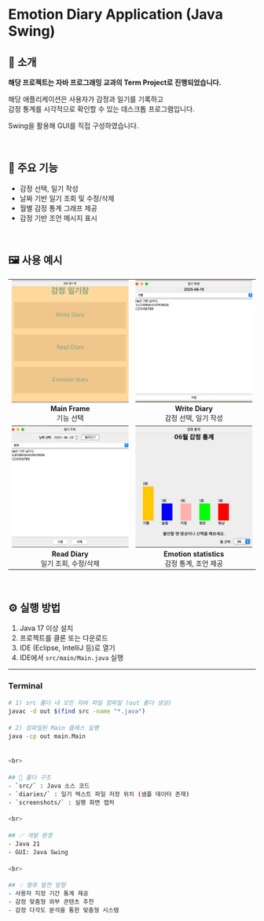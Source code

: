 # Emotion Diary Application (Java Swing)


## 📌 소개
**해당 프로젝트는 자바 프로그래밍 교과의 Term Project로 진행되었습니다.**

해당 애플리케이션은 사용자가 감정과 일기를 기록하고  
감정 통계를 시각적으로 확인할 수 있는 데스크톱 프로그램입니다.

Swing을 활용해 GUI를 직접 구성하였습니다.

<br>

## 🎯 주요 기능
- 감정 선택, 일기 작성
- 날짜 기반 일기 조회 및 수정/삭제
- 월별 감정 통계 그래프 제공
- 감정 기반 조언 메시지 표시

<br>

## 🖼️ 사용 예시

<table>
  <tr>
    <td align="center" width="50%">
      <img src="./screenshots/MainFrame.jpg" alt="Main Frame" style="width:360px; height:250px; object-fit: cover;"><br>
      <b>Main Frame</b><br>기능 선택
    </td>
    <td align="center" width="50%">
      <img src="./screenshots/Write_Diary/DiaryWriteFrame.jpg" alt="Write Diary" style="width:360px; height:250px; object-fit: cover;"><br>
      <b>Write Diary</b><br>감정 선택, 일기 작성
    </td>
  </tr>
  <tr>
    <td align="center" width="50%">
      <img src="./screenshots/Read_Diary/DiaryReadFrame.jpg" alt="Read Diary" style="width:360px; height:250px; object-fit: cover;"><br>
      <b>Read Diary</b><br>일기 조회, 수정/삭제
    </td>
    <td align="center" width="50%">
      <img src="./screenshots/Emtion_statistics/Anxiety.jpg" alt="Emotion statistics" style="width:360px; height:250px; object-fit: cover;"><br>
      <b>Emotion statistics</b><br>감정 통계, 조언 제공
    </td>
  </tr>
</table>

<br>

## ⚙️ 실행 방법

1. Java 17 이상 설치  
2. 프로젝트를 클론 또는 다운로드  
3. IDE (Eclipse, IntelliJ 등)로 열기  
4. IDE에서 `src/main/Main.java` 실행  

---

### Terminal

```bash
# 1) src 폴더 내 모든 자바 파일 컴파일 (out 폴더 생성)
javac -d out $(find src -name "*.java")

# 2) 컴파일된 Main 클래스 실행
java -cp out main.Main


<br>

## 📁 폴더 구조
- `src/` : Java 소스 코드  
- `diaries/` : 일기 텍스트 파일 저장 위치 (샘플 데이터 존재)
- `screenshots/` : 실행 화면 캡처

<br>

## ✅ 개발 환경
- Java 21  
- GUI: Java Swing

<br>

## 💡 향후 발전 방향
- 사용자 지정 기간 통계 제공  
- 감정 맞춤형 외부 콘텐츠 추천 
- 감정 다각도 분석을 통한 맞춤형 시스템
